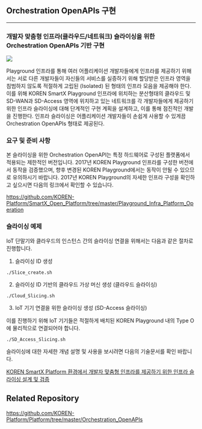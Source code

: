 ## Orchestration OpenAPIs 구현
-------------------------------------------------------
### 개발자 맞춤형 인프라(클라우드/네트워크) 슬라이싱을 위한 Orchestration OpenAPIs 기반 구현

![](https://github.com/KOREN-Platform/Platform/blob/master/Images/3-1.png)

Playground 인프라를 통해 여러 어플리케이션 개발자들에게 인프라를 제공하기 위해서는 서로 다른 개발자들이 자신들의 서비스를 실증하기 위해 할당받은 인프라 영역을 침범하지 않도록 적절하게 고립된 (Isolated) 된 형태의 인프라 모음을 제공해야 한다. 이를 위해 KOREN SmartX Playground 인프라에 위치하는 분산형태의 클라우드 및 SD-WAN과 SD-Access 영역에 위치하고 있는 네트워크를 각 개발자들에게 제공하기 위한 인프라 슬라이싱에 대해 단계적인 구현 계획을 설계하고, 이를 통해 점진적인 개발을 진행한다. 인프라 슬라이싱은 어플리케이션 개발자들이 손쉽게 사용할 수 있게끔 Orchestration OpenAPIs 형태로 제공된다.

### 요구 및 준비 사항
본 슬라이싱을 위한 Orchestration OpenAPI는 특정 하드웨어로 구성된 플랫폼에서 적용되는 제한적인 버전입니다. 2017년 KOREN Playground 인프라를 구성한 버전에서 동작을 검증했으며, 향후 변경된 KOREN Playground에서는 동작이 안될 수 있으므로 유의하시기 바랍니다. 2017년 KOREN Playground의 자세한 인프라 구성을 확인하고 싶으시면 다음의 링크에서 확인할 수 있습니다.

https://github.com/KOREN-Platform/SmartX_Open_Platform/tree/master/Playground_Infra_Platform_Operation


### 슬라이싱 예제
IoT 단말기와 클라우드의 인스턴스 간의 슬라이싱 연결을 위해서는 다음과 같은 절차로 진행합니다.

1. 슬라이싱 ID 생성
```
./Slice_create.sh
```

2. 슬라이싱 ID 기반의 클라우드 가상 머신 생성 (클라우드 슬라이싱)
```
./Cloud_Slicing.sh
```

3. IoT 기기 연결을 위한 슬라이싱 생성 (SD-Access 슬라이싱)

이를 진행하기 위해 IoT 기기들은 적절하게 배치된 KOREN Playground 내의 Type O에 물리적으로 연결되어야 합니다.
```
./SD_Access_Slicing.sh
```

슬라이싱에 대한 자세한 개념 설명 및 사용을 보시려면 다음의 기술문서를 확인 바랍니다.

[KOREN SmartX Platform 환경에서 개발자 맞춤형 인프라를 제공하기 위한 인프라 슬라이싱 설계 및 검증](https://github.com/KOREN-Platform/Technical_Documents/blob/master/KOREN%2305_KOREN%20SmartX%20Platform%20%ED%99%98%EA%B2%BD%EC%97%90%EC%84%9C%20%EA%B0%9C%EB%B0%9C%EC%9E%90%20%EB%A7%9E%EC%B6%A4%ED%98%95%20%EC%9D%B8%ED%94%84%EB%9D%BC%EB%A5%BC%20%EC%A0%9C%EA%B3%B5%ED%95%98%EA%B8%B0%20%EC%9C%84%ED%95%9C%20%EC%9D%B8%ED%94%84%EB%9D%BC%20%EC%8A%AC%EB%9D%BC%EC%9D%B4%EC%8B%B1%20%EC%84%A4%EA%B3%84%20%EB%B0%8F%20%EA%B2%80%EC%A6%9D(2017)-GIST.pdf)

  
Related Repository
----------------------------
https://github.com/KOREN-Platform/Platform/tree/master/Orchestration_OpenAPIs 

